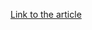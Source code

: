 [Link to the article](https://www.splunk.com/en_us/blog/security/bypassing-the-bypass-detecting-okta-classic-application-sign-on-policy-evasion.html)
